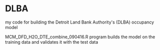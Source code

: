 # DLBA
my code for building the Detroit Land Bank Authority's (DLBA) occupancy model

MCM_DFD_H2O_DTE_combine_090416.R program builds the model on the training data and validates it with the test data

